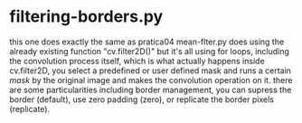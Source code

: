 # filtering-borders.py

this one does exactly the same as pratica04 mean-flter.py does using the already existing function "cv.filter2D()" but it's all using for loops, including the convolution process itself, which is what actually happens inside cv.filter2D, you select a predefined or user defined mask and runs a certain *mask* by the original image and makes the convolution operation on it. there are some particularities including border management, you can supress the border (default), use zero padding (zero), or replicate the border pixels (replicate).
